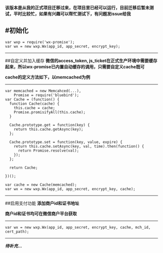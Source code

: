 **该版本是从我的正式项目迁移过来，在项目里已经可以运行，目前迁移后暂未测试，平时比较忙，如果有兴趣可以帮忙测试下，有问题发issue给我**

#初始化
---
    var wxp = require('wx-promise');
    var wx = new wxp.Wx(app_id, app_secret, encrypt_key);
---

##自定义并加入缓存
**微信的access_token, js_ticket在正式生产环境中需要缓存起来，所以wx-promise已内置自动缓存的调用，只需要自定义cache既可**

**cache的定义方法如下，以memcached为例**

---
    var memcached = new Memcahced(...),
        Promise = require('bluebird');
    var Cache = (function() {
      function Cache(cache) {
        this.cache = cache;
        Promise.promisifyAll(this.cache);
      }
    
      Cache.prototype.get = function(key) {
        return this.cache.getAsync(key);
      };
    
      Cache.prototype.set = function(key, value, expire) {
        return this.cache.setAsync(key, val, time).then(function() {
          return Promise.resolve(val);
        });
      };
    
      return Cache;
    
    })();
    
    var cache = new Cache(memcached);
    var wx = new wxp.Wx(app_id, app_secret, encrypt_key, cache);
---

##启用支付功能
**添加商户id和证书地址**

**商户id和证书均可在微信商户平台获取**

---
    var wx = new wxp.Wx(app_id, app_secret, encrypt_key, cache, mch_id, cert_path);
---

***待补充...***